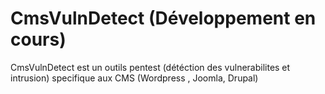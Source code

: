 # CmsVulnDetect (Développement en cours)
CmsVulnDetect est un  outils pentest (détéction des vulnerabilites et intrusion)  specifique aux  CMS (Wordpress , Joomla, Drupal)
